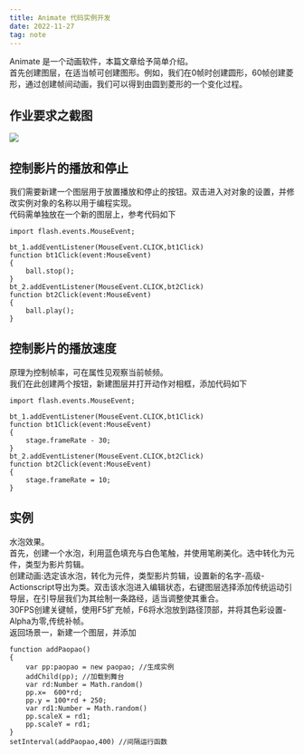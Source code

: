 ```yaml
---
title: Animate 代码实例开发
date: 2022-11-27
tag: note
---
```

Animate 是一个动画软件，本篇文章给予简单介绍。    
首先创建图层，在适当帧可创建图形。例如，我们在0帧时创建圆形，60帧创建菱形，通过创建帧间动画，我们可以得到由圆到菱形的一个变化过程。    
## 作业要求之截图
![](https://surplus-1311636487.cos.ap-beijing.myqcloud.com/63BC15027803CED3AF6450A64FA2ADC0.jpg)
## 控制影片的播放和停止
我们需要新建一个图层用于放置播放和停止的按钮。双击进入对对象的设置，并修改实例对象的名称以用于编程实现。    
代码需单独放在一个新的图层上，参考代码如下
```
import flash.events.MouseEvent;

bt_1.addEventListener(MouseEvent.CLICK,bt1Click)
function bt1Click(event:MouseEvent)
{
    ball.stop();
}
bt_2.addEventListener(MouseEvent.CLICK,bt2Click)
function bt2Click(event:MouseEvent)
{
    ball.play();
}
```
## 控制影片的播放速度
原理为控制帧率，可在属性见观察当前帧频。    
我们在此创建两个按钮，新建图层并打开动作对相框，添加代码如下
```
import flash.events.MouseEvent;

bt_1.addEventListener(MouseEvent.CLICK,bt1Click)
function bt1Click(event:MouseEvent)
{
    stage.frameRate - 30;
}
bt_2.addEventListener(MouseEvent.CLICK,bt2Click)
function bt2Click(event:MouseEvent)
{
    stage.frameRate = 10;
}
```
## 实例
水泡效果。    
首先，创建一个水泡，利用蓝色填充与白色笔触，并使用笔刷美化。选中转化为元件，类型为影片剪辑。    
创建动画:选定该水泡，转化为元件，类型影片剪辑，设置新的名字-高级-Actionscript导出为类。双击该水泡进入编辑状态，右键图层选择添加传统运动引导层，在引导层我们为其绘制一条路经，适当调整使其重合。    
30FPS创建关键帧，使用F5扩充帧，F6将水泡放到路径顶部，并将其色彩设置-Alpha为零,传统补帧。    
返回场景一，新建一个图层，并添加
```
function addPaopao()
{
    var pp:paopao = new paopao; //生成实例
    addChild(pp); //加载到舞台
    var rd:Number = Math.random()
    pp.x=  600*rd;
    pp.y = 100*rd + 250;
    var rd1:Number = Math.random()
    pp.scaleX = rd1;
    pp.scaleY = rd1;
}
setInterval(addPaopao,400) //间隔运行函数
```